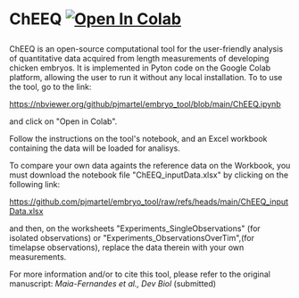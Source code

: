 # ChEEQ <a href="https://colab.research.google.com/github/pjmartel/embryo_tool/blob/main/ChEEQ.ipynb" target="_parent"><img src="https://colab.research.google.com/assets/colab-badge.svg" alt="Open In Colab"/></a></p>

ChEEQ is an open-source computational tool for the user-friendly analysis of quantitative data acquired from length measurements of developing chicken embryos. It is implemented in Pyton code on the Google Colab platform, allowing the user to run it without any local installation. To to use the tool, go to the link:

https://nbviewer.org/github/pjmartel/embryo_tool/blob/main/ChEEQ.ipynb

and click on "Open in Colab".

Follow the instructions on the tool's notebook, and an Excel workbook containing the data will be loaded for analisys. 

To compare your own data againts the reference data on the Workbook, you must download the notebook file "ChEEQ_inputData.xlsx" by clicking on the following link:

https://github.com/pjmartel/embryo_tool/raw/refs/heads/main/ChEEQ_inputData.xlsx

and then, on the worksheets "Experiments_SingleObservations" (for isolated observations) or "Experiments_ObservationsOverTim",(for timelapse observations), replace the data therein with your own measurements.

For more information and/or to cite this tool, please refer to the original manuscript: *Maia-Fernandes et al., Dev Biol* (submitted)





